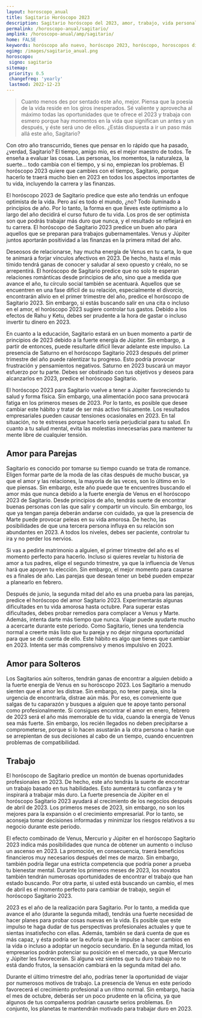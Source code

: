 ```yaml
---
layout: horoscopo_anual
title: Sagitario Horóscopo 2023 
description: Sagitario horóscopo del 2023, amor, trabajo, vida personal. Todas las predicciones para Sagitario 2023 gratis. Disfruta este año nuevo.
permalink: /horoscopo-anual/sagitario/
amplink: /horoscopo-anual/amp/sagitario/
home: FALSE
keywords: horóscopo año nuevo, horóscopo 2023, horóscopo, horoscopos diarios gratis del dia de hoy, horóscopo diario gratis,horóscopo ano nuevo 2023, horóscopo esperanza gracia, horoscopo Sagitario 2023, horoscop, horóscopos gratis, horoscopo Sagitario, horoscopo Sagitario 2023 gratis, Tarot, Astrologia, Zodíaco, Sagitario, horoscopo gratis,tarot en femenino,videncia gratuita,horoscopos gratuitos,horóscopos, astrologia,videncia gratis
ogimg: /images/sagitario_anual.png
horoscopo:
 signo: sagitario
sitemap:
 priority: 0.5
 changefreq: 'yearly'
 lastmod: 2022-12-23
---
```





> Cuanto menos des por sentado este año, mejor. Piensa que la poesía de la vida reside en los giros inesperados. Sé valiente y aprovecha al máximo todas las oportunidades que te ofrece el 2023 y trabaja con esmero porque hay momentos en la vida que significan un antes y un después, y éste será uno de ellos. ¿Estás dispuesta a ir un paso más allá este año, Sagitario?


Con otro año transcurrido, tienes que pensar en lo rápido que ha pasado, ¿verdad, Sagitario? El tiempo, amigo mío, es el mejor maestro de todos. Te enseña a evaluar las cosas. Las personas, los momentos, la naturaleza, la suerte... todo cambia con el tiempo, y si no, empiezan los problemas. El horóscopo 2023 quiere que cambies con el tiempo, Sagitario, porque hacerlo te traerá mucho bien en 2023 en todos los aspectos importantes de tu vida, incluyendo la carrera y las finanzas.

El horóscopo 2023 de Sagitario predice que este año tendrás un enfoque optimista de la vida. Pero así es todo el mundo, ¿no? Todo iluminado a principios de año. Por lo tanto, la forma en que lleves este optimismo a lo largo del año decidirá el curso futuro de tu vida. Los pros de ser optimista son que podrás trabajar más duro que nunca, y el resultado se reflejará en tu carrera. El horóscopo de Sagitario 2023 predice un buen año para aquellos que se preparan para trabajos gubernamentales. Venus y Júpiter juntos aportarán positividad a las finanzas en la primera mitad del año.

Deseosos de relacionarse, hay mucha energía de Venus en tu carta, lo que te animará a forjar vínculos afectivos en 2023. De hecho, hasta el más tímido tendrá ganas de conocer y saludar al sexo opuesto y créalo, no se arrepentirá. El horóscopo de Sagitario predice que no solo te esperan relaciones románticas desde principios de año, sino que a medida que avance el año, tu círculo social también se acentuará. Aquellos que se encuentren en una fase difícil de su relación, especialmente el divorcio, encontrarán alivio en el primer trimestre del año, predice el horóscopo de Sagitario 2023. Sin embargo, si estás buscando salir en una cita o incluso en el amor, el horóscopo 2023 sugiere controlar tus gastos. Debido a los efectos de Rahu y Ketu, debes ser prudente a la hora de gastar o incluso invertir tu dinero en 2023.

En cuanto a la educación, Sagitario estará en un buen momento a partir de principios de 2023 debido a la fuerte energía de Júpiter. Sin embargo, a partir de entonces, puede resultarle difícil llevar adelante este impulso. La presencia de Saturno en el horóscopo Sagitario 2023 después del primer trimestre del año puede ralentizar tu progreso. Esto podría provocar frustración y pensamientos negativos. Saturno en 2023 buscará un mayor esfuerzo por tu parte. Debes ser obstinado con tus objetivos y deseos para alcanzarlos en 2023, predice el horóscopo Sagitario.

El horóscopo 2023 para Sagitario vuelve a tener a Júpiter favoreciendo tu salud y forma física. Sin embargo, una alimentación poco sana provocará fatiga en los primeros meses de 2023. Por lo tanto, es posible que desee cambiar este hábito y tratar de ser más activo físicamente. Los resultados empresariales pueden causar tensiones ocasionales en 2023. En tal situación, no te estreses porque hacerlo sería perjudicial para tu salud. En cuanto a tu salud mental, evita las molestias innecesarias para mantener tu mente libre de cualquier tensión.

## Amor para Parejas

Sagitario es conocido por tomarse su tiempo cuando se trata de romance. Eligen formar parte de la moda de las citas después de mucho buscar, ya que el amor y las relaciones, la mayoría de las veces, son lo último en lo que piensas. Sin embargo, este año puede que te encuentres buscando el amor más que nunca debido a la fuerte energía de Venus en el horóscopo 2023 de Sagitario. Desde principios de año, tendrás suerte de encontrar buenas personas con las que salir y compartir un vínculo. Sin embargo, los que ya tengan pareja deberán andarse con cuidado, ya que la presencia de Marte puede provocar peleas en su vida amorosa. De hecho, las posibilidades de que una tercera persona influya en su relación son abundantes en 2023. A todos los niveles, debes ser paciente, controlar tu ira y no perder los nervios.

Si vas a pedirle matrimonio a alguien, el primer trimestre del año es el momento perfecto para hacerlo. Incluso si quieres revelar tu historia de amor a tus padres, elige el segundo trimestre, ya que la influencia de Venus hará que apoyen tu elección. Sin embargo, el mejor momento para casarse es a finales de año. Las parejas que desean tener un bebé pueden empezar a planearlo en febrero.

Después de junio, la segunda mitad del año es una prueba para las parejas, predice el horóscopo del amor Sagitario 2023. Experimentarás algunas dificultades en tu vida amorosa hasta octubre. Para superar estas dificultades, debes probar remedios para complacer a Venus y Marte. Además, intenta darte más tiempo que nunca. Viajar puede ayudarte mucho a acercarte durante este periodo. Como Sagitario, tienes una tendencia normal a creerte más listo que tu pareja y no dejar ninguna oportunidad para que se dé cuenta de ello. Este hábito es algo que tienes que cambiar en 2023. Intenta ser más comprensivo y menos impulsivo en 2023.

## Amor para Solteros

Los Sagitarios aún solteros, tendrán ganas de encontrar a alguien debido a la fuerte energía de Venus en su horóscopo 2023. Los Sagitario a menudo sienten que el amor les distrae. Sin embargo, no tener pareja, sino la urgencia de encontrarla, distrae aún más. Por eso, es conveniente que salgas de tu caparazón y busques a alguien que te apoye tanto personal como profesionalmente. Si consigues encontrar el amor en enero, febrero de 2023 será el año más memorable de tu vida, cuando la energía de Venus sea más fuerte. Sin embargo, los recién llegados no deben precipitarse a comprometerse, porque si lo hacen asustarán a la otra persona o harán que se arrepientan de sus decisiones al cabo de un tiempo, cuando encuentren problemas de compatibilidad.

## Trabajo

El horóscopo de Sagitario predice un montón de buenas oportunidades profesionales en 2023. De hecho, este año tendrás la suerte de encontrar un trabajo basado en tus habilidades. Esto aumentará tu confianza y te inspirará a trabajar más duro. La fuerte presencia de Júpiter en el horóscopo Sagitario 2023 ayudará al crecimiento de los negocios después de abril de 2023. Los primeros meses de 2023, sin embargo, no son los mejores para la expansión o el crecimiento empresarial. Por lo tanto, se aconseja tomar decisiones informadas y minimizar los riesgos relativos a su negocio durante este período.

El efecto combinado de Venus, Mercurio y Júpiter en el horóscopo Sagitario 2023 indica más posibilidades que nunca de obtener un aumento o incluso un ascenso en 2023. La promoción, en consecuencia, traerá beneficios financieros muy necesarios después del mes de marzo. Sin embargo, también podría llegar una estricta competencia que podría poner a prueba tu bienestar mental. Durante los primeros meses de 2023, los novatos también tendrán numerosas oportunidades de encontrar el trabajo que han estado buscando. Por otra parte, si usted está buscando un cambio, el mes de abril es el momento perfecto para cambiar de trabajo, según el horóscopo Sagitario 2023.

2023 es el año de la realización para Sagitario. Por lo tanto, a medida que avance el año (durante la segunda mitad), tendrás una fuerte necesidad de hacer planes para probar cosas nuevas en la vida. Es posible que este impulso te haga dudar de tus perspectivas profesionales actuales y que te sientas insatisfecho con ellas. Además, también se dará cuenta de que es más capaz, y ésta podría ser la euforia que le impulse a hacer cambios en la vida o incluso a adoptar un negocio secundario. En la segunda mitad, los empresarios podrán potenciar su posición en el mercado, ya que Mercurio y Júpiter les favorecerán. Si alguna vez sientes que tu duro trabajo no te está dando frutos, la sensación cambiará en la segunda mitad del año.

Durante el último trimestre del año, podrías tener la oportunidad de viajar por numerosos motivos de trabajo. La presencia de Venus en este periodo favorecerá el crecimiento profesional a un ritmo normal. Sin embargo, hacia el mes de octubre, deberás ser un poco prudente en la oficina, ya que algunos de tus compañeros podrían causarte serios problemas. En conjunto, los planetas te mantendrán motivado para trabajar duro en 2023.